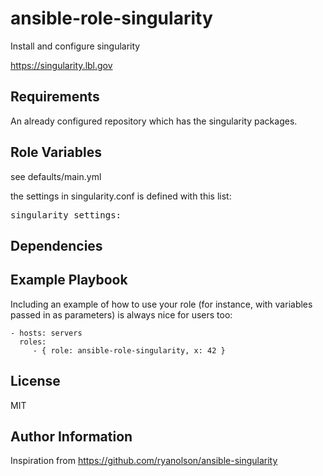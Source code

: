 ansible-role-singularity
=========

Install and configure singularity 

https://singularity.lbl.gov

Requirements
------------

An already configured repository which has the singularity packages.

Role Variables
--------------

see defaults/main.yml 

the settings in singularity.conf is defined with this list:

<pre>
singularity_settings:
</pre>

Dependencies
------------


Example Playbook
----------------

Including an example of how to use your role (for instance, with variables passed in as parameters) is always nice for users too:

    - hosts: servers
      roles:
         - { role: ansible-role-singularity, x: 42 }

License
-------

MIT

Author Information
------------------

Inspiration from https://github.com/ryanolson/ansible-singularity
